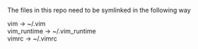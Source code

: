 The files in this repo need to be symlinked in the following way

vim -> ~/.vim  
vim_runtime -> ~/.vim_runtime  
vimrc -> ~/.vimrc  

